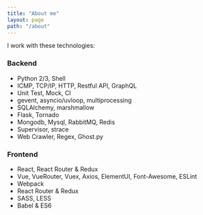 ```yaml
---
title: "About me"
layout: page
path: "/about"
---
```


I work with these technologies:

### Backend

* Python 2/3, Shell
* ICMP, TCP/IP, HTTP, Restful API, GraphQL
* Unit Test, Mock, CI
* gevent, asyncio/uvloop, multiprocessing
* SQLAlchemy, marshmallow
* Flask, Tornado
* Mongodb, Mysql, RabbitMQ, Redis
* Supervisor, strace
* Web Crawler, Regex, Ghost.py

### Frontend 

* React, React Router & Redux
* Vue, VueRouter, Vuex, Axios, ElementUI, Font-Awesome, ESLint
* Webpack
* React Router & Redux
* SASS, LESS
* Babel & ES6
